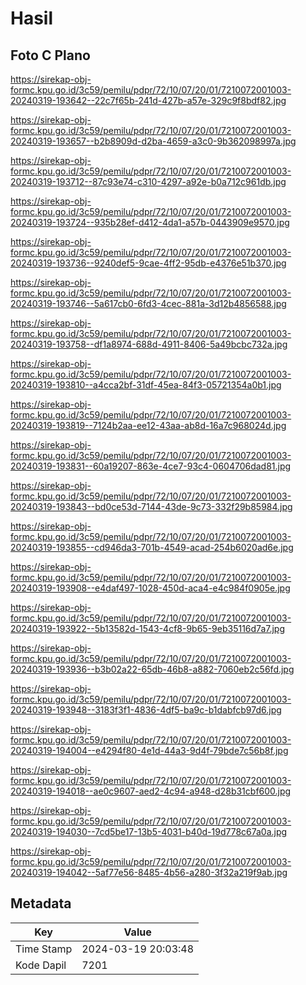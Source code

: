 # Hasil

## Foto C Plano

https://sirekap-obj-formc.kpu.go.id/3c59/pemilu/pdpr/72/10/07/20/01/7210072001003-20240319-193642--22c7f65b-241d-427b-a57e-329c9f8bdf82.jpg

https://sirekap-obj-formc.kpu.go.id/3c59/pemilu/pdpr/72/10/07/20/01/7210072001003-20240319-193657--b2b8909d-d2ba-4659-a3c0-9b362098997a.jpg

https://sirekap-obj-formc.kpu.go.id/3c59/pemilu/pdpr/72/10/07/20/01/7210072001003-20240319-193712--87c93e74-c310-4297-a92e-b0a712c961db.jpg

https://sirekap-obj-formc.kpu.go.id/3c59/pemilu/pdpr/72/10/07/20/01/7210072001003-20240319-193724--935b28ef-d412-4da1-a57b-0443909e9570.jpg

https://sirekap-obj-formc.kpu.go.id/3c59/pemilu/pdpr/72/10/07/20/01/7210072001003-20240319-193736--9240def5-9cae-4ff2-95db-e4376e51b370.jpg

https://sirekap-obj-formc.kpu.go.id/3c59/pemilu/pdpr/72/10/07/20/01/7210072001003-20240319-193746--5a617cb0-6fd3-4cec-881a-3d12b4856588.jpg

https://sirekap-obj-formc.kpu.go.id/3c59/pemilu/pdpr/72/10/07/20/01/7210072001003-20240319-193758--df1a8974-688d-4911-8406-5a49bcbc732a.jpg

https://sirekap-obj-formc.kpu.go.id/3c59/pemilu/pdpr/72/10/07/20/01/7210072001003-20240319-193810--a4cca2bf-31df-45ea-84f3-05721354a0b1.jpg

https://sirekap-obj-formc.kpu.go.id/3c59/pemilu/pdpr/72/10/07/20/01/7210072001003-20240319-193819--7124b2aa-ee12-43aa-ab8d-16a7c968024d.jpg

https://sirekap-obj-formc.kpu.go.id/3c59/pemilu/pdpr/72/10/07/20/01/7210072001003-20240319-193831--60a19207-863e-4ce7-93c4-0604706dad81.jpg

https://sirekap-obj-formc.kpu.go.id/3c59/pemilu/pdpr/72/10/07/20/01/7210072001003-20240319-193843--bd0ce53d-7144-43de-9c73-332f29b85984.jpg

https://sirekap-obj-formc.kpu.go.id/3c59/pemilu/pdpr/72/10/07/20/01/7210072001003-20240319-193855--cd946da3-701b-4549-acad-254b6020ad6e.jpg

https://sirekap-obj-formc.kpu.go.id/3c59/pemilu/pdpr/72/10/07/20/01/7210072001003-20240319-193908--e4daf497-1028-450d-aca4-e4c984f0905e.jpg

https://sirekap-obj-formc.kpu.go.id/3c59/pemilu/pdpr/72/10/07/20/01/7210072001003-20240319-193922--5b13582d-1543-4cf8-9b65-9eb35116d7a7.jpg

https://sirekap-obj-formc.kpu.go.id/3c59/pemilu/pdpr/72/10/07/20/01/7210072001003-20240319-193936--b3b02a22-65db-46b8-a882-7060eb2c56fd.jpg

https://sirekap-obj-formc.kpu.go.id/3c59/pemilu/pdpr/72/10/07/20/01/7210072001003-20240319-193948--3183f3f1-4836-4df5-ba9c-b1dabfcb97d6.jpg

https://sirekap-obj-formc.kpu.go.id/3c59/pemilu/pdpr/72/10/07/20/01/7210072001003-20240319-194004--e4294f80-4e1d-44a3-9d4f-79bde7c56b8f.jpg

https://sirekap-obj-formc.kpu.go.id/3c59/pemilu/pdpr/72/10/07/20/01/7210072001003-20240319-194018--ae0c9607-aed2-4c94-a948-d28b31cbf600.jpg

https://sirekap-obj-formc.kpu.go.id/3c59/pemilu/pdpr/72/10/07/20/01/7210072001003-20240319-194030--7cd5be17-13b5-4031-b40d-19d778c67a0a.jpg

https://sirekap-obj-formc.kpu.go.id/3c59/pemilu/pdpr/72/10/07/20/01/7210072001003-20240319-194042--5af77e56-8485-4b56-a280-3f32a219f9ab.jpg


## Metadata

| Key        | Value               |
| ---------- | ------------------- |
| Time Stamp | 2024-03-19 20:03:48 |
| Kode Dapil | 7201                |



